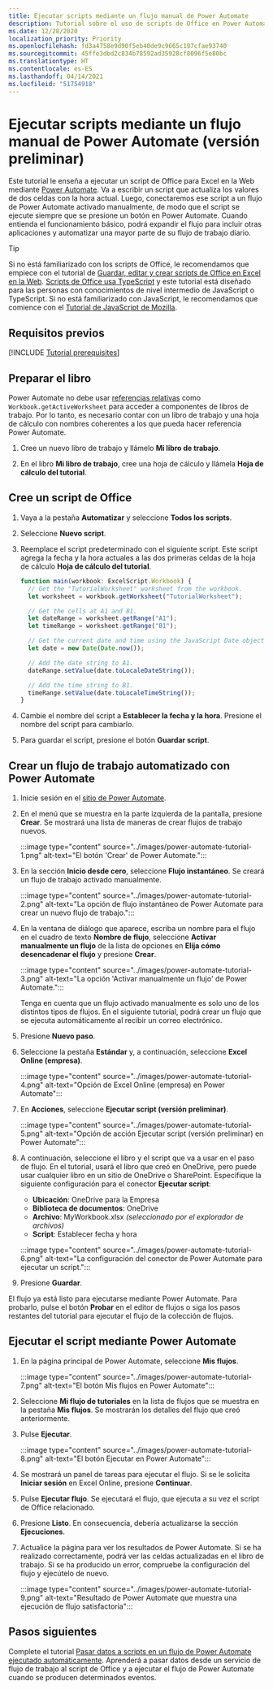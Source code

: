 ```yaml
---
title: Ejecutar scripts mediante un flujo manual de Power Automate
description: Tutorial sobre el uso de scripts de Office en Power Automate mediante un desencadenador manual.
ms.date: 12/28/2020
localization_priority: Priority
ms.openlocfilehash: fd3a4758e9d90f5eb40de9c9665c197cfae93740
ms.sourcegitcommit: 45ffe3dbd2c834b78592ad35928cf8096f5e80bc
ms.translationtype: HT
ms.contentlocale: es-ES
ms.lasthandoff: 04/14/2021
ms.locfileid: "51754918"
---
```

# <a name="call-scripts-from-a-manual-power-automate-flow-preview"></a>Ejecutar scripts mediante un flujo manual de Power Automate (versión preliminar)

Este tutorial le enseña a ejecutar un script de Office para Excel en la Web mediante [Power Automate](https://flow.microsoft.com). Va a escribir un script que actualiza los valores de dos celdas con la hora actual. Luego, conectaremos ese script a un flujo de Power Automate activado manualmente, de modo que el script se ejecute siempre que se presione un botón en Power Automate. Cuando entienda el funcionamiento básico, podrá expandir el flujo para incluir otras aplicaciones y automatizar una mayor parte de su flujo de trabajo diario.

> [!TIP]
> Si no está familiarizado con los scripts de Office, le recomendamos que empiece con el tutorial de [Guardar, editar y crear scripts de Office en Excel en la Web](excel-tutorial.md). [Scripts de Office usa TypeScript](../overview/code-editor-environment.md) y este tutorial está diseñado para las personas con conocimientos de nivel intermedio de JavaScript o TypeScript. Si no está familiarizado con JavaScript, le recomendamos que comience con el [Tutorial de JavaScript de Mozilla](https://developer.mozilla.org/docs/Web/JavaScript/Guide/Introduction).

## <a name="prerequisites"></a>Requisitos previos

[!INCLUDE [Tutorial prerequisites](../includes/power-automate-tutorial-prerequisites.md)]

## <a name="prepare-the-workbook"></a>Preparar el libro

Power Automate no debe usar [referencias relativas](../testing/power-automate-troubleshooting.md#avoid-using-relative-references) como `Workbook.getActiveWorksheet` para acceder a componentes de libros de trabajo. Por lo tanto, es necesario contar con un libro de trabajo y una hoja de cálculo con nombres coherentes a los que pueda hacer referencia Power Automate.

1. Cree un nuevo libro de trabajo y llámelo **Mi libro de trabajo**.

2. En el libro **Mi libro de trabajo**, cree una hoja de cálculo y llámela **Hoja de cálculo del tutorial**.

## <a name="create-an-office-script"></a>Cree un script de Office

1. Vaya a la pestaña **Automatizar** y seleccione **Todos los scripts**.

2. Seleccione **Nuevo script**.

3. Reemplace el script predeterminado con el siguiente script. Este script agrega la fecha y la hora actuales a las dos primeras celdas de la hoja de cálculo **Hoja de cálculo del tutorial**.

    ```TypeScript
    function main(workbook: ExcelScript.Workbook) {
      // Get the "TutorialWorksheet" worksheet from the workbook.
      let worksheet = workbook.getWorksheet("TutorialWorksheet");

      // Get the cells at A1 and B1.
      let dateRange = worksheet.getRange("A1");
      let timeRange = worksheet.getRange("B1");

      // Get the current date and time using the JavaScript Date object.
      let date = new Date(Date.now());

      // Add the date string to A1.
      dateRange.setValue(date.toLocaleDateString());

      // Add the time string to B1.
      timeRange.setValue(date.toLocaleTimeString());
    }
    ```

4. Cambie el nombre del script a **Establecer la fecha y la hora**. Presione el nombre del script para cambiarlo.

5. Para guardar el script, presione el botón **Guardar script**.

## <a name="create-an-automated-workflow-with-power-automate"></a>Crear un flujo de trabajo automatizado con Power Automate

1. Inicie sesión en el [sitio de Power Automate](https://flow.microsoft.com).

2. En el menú que se muestra en la parte izquierda de la pantalla, presione **Crear**. Se mostrará una lista de maneras de crear flujos de trabajo nuevos.

    :::image type="content" source="../images/power-automate-tutorial-1.png" alt-text="El botón 'Crear' de Power Automate.":::

3. En la sección **Inicio desde cero**, seleccione **Flujo instantáneo**. Se creará un flujo de trabajo activado manualmente.

    :::image type="content" source="../images/power-automate-tutorial-2.png" alt-text="La opción de flujo instantáneo de Power Automate para crear un nuevo flujo de trabajo.":::

4. En la ventana de diálogo que aparece, escriba un nombre para el flujo en el cuadro de texto **Nombre de flujo**, seleccione **Activar manualmente un flujo** de la lista de opciones en **Elija cómo desencadenar el flujo** y presione **Crear**.

    :::image type="content" source="../images/power-automate-tutorial-3.png" alt-text="La opción 'Activar manualmente un flujo' de Power Automate.":::

    Tenga en cuenta que un flujo activado manualmente es solo uno de los distintos tipos de flujos. En el siguiente tutorial, podrá crear un flujo que se ejecuta automáticamente al recibir un correo electrónico.

5. Presione **Nuevo paso**.

6. Seleccione la pestaña **Estándar** y, a continuación, seleccione **Excel Online (empresa)**.

    :::image type="content" source="../images/power-automate-tutorial-4.png" alt-text="Opción de Excel Online (empresa) en Power Automate":::

7. En **Acciones**, seleccione **Ejecutar script (versión preliminar)**.

    :::image type="content" source="../images/power-automate-tutorial-5.png" alt-text="Opción de acción Ejecutar script (versión preliminar) en Power Automate":::

8. A continuación, seleccione el libro y el script que va a usar en el paso de flujo. En el tutorial, usará el libro que creó en OneDrive, pero puede usar cualquier libro en un sitio de OneDrive o SharePoint. Especifique la siguiente configuración para el conector **Ejecutar script**:

    - **Ubicación**: OneDrive para la Empresa
    - **Biblioteca de documentos**: OneDrive
    - **Archivo**: MyWorkbook.xlsx *(seleccionado por el explorador de archivos)*
    - **Script**: Establecer fecha y hora

    :::image type="content" source="../images/power-automate-tutorial-6.png" alt-text="La configuración del conector de Power Automate para ejecutar un script.":::

9. Presione **Guardar**.

El flujo ya está listo para ejecutarse mediante Power Automate. Para probarlo, pulse el botón **Probar** en el editor de flujos o siga los pasos restantes del tutorial para ejecutar el flujo de la colección de flujos.

## <a name="run-the-script-through-power-automate"></a>Ejecutar el script mediante Power Automate

1. En la página principal de Power Automate, seleccione **Mis flujos**.

    :::image type="content" source="../images/power-automate-tutorial-7.png" alt-text="El botón Mis flujos en Power Automate":::

2. Seleccione **Mi flujo de tutoriales** en la lista de flujos que se muestra en la pestaña **Mis flujos**. Se mostrarán los detalles del flujo que creó anteriormente.

3. Pulse **Ejecutar**.

    :::image type="content" source="../images/power-automate-tutorial-8.png" alt-text="El botón Ejecutar en Power Automate":::

4. Se mostrará un panel de tareas para ejecutar el flujo. Si se le solicita **Iniciar sesión** en Excel Online, presione **Continuar**.

5. Pulse **Ejecutar flujo**. Se ejecutará el flujo, que ejecuta a su vez el script de Office relacionado.

6. Presione **Listo**. En consecuencia, debería actualizarse la sección **Ejecuciones**.

7. Actualice la página para ver los resultados de Power Automate. Si se ha realizado correctamente, podrá ver las celdas actualizadas en el libro de trabajo. Si se ha producido un error, compruebe la configuración del flujo y ejecútelo de nuevo.

    :::image type="content" source="../images/power-automate-tutorial-9.png" alt-text="Resultado de Power Automate que muestra una ejecución de flujo satisfactoria":::

## <a name="next-steps"></a>Pasos siguientes

Complete el tutorial [Pasar datos a scripts en un flujo de Power Automate ejecutado automáticamente](excel-power-automate-trigger.md). Aprenderá a pasar datos desde un servicio de flujo de trabajo al script de Office y a ejecutar el flujo de Power Automate cuando se producen determinados eventos.
